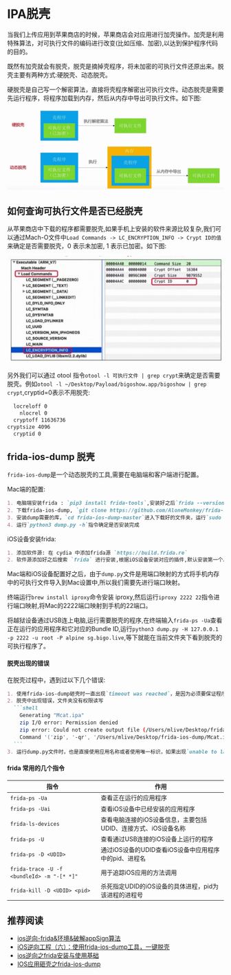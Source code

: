 # IPA脱壳
当我们上传应用到苹果商店的时候，苹果商店会对应用进行加壳操作。加壳是利用特殊算法，对可执行文件的编码进行改变(比如压缩、加密),以达到保护程序代码的目的。

既然有加壳就会有脱壳，脱壳是摘掉壳程序，将未加密的可执行文件还原出来。脱壳主要有两种方式:硬脱壳、动态脱壳。

硬脱壳是自己写一个解密算法，直接将壳程序解密出可执行文件。动态脱壳是需要先运行程序，将程序加载到内存，然后从内存中导出可执行文件。如下图:

![](../imgs/ios_img_100.png ":size=400")

## 如何查询可执行文件是否已经脱壳
从苹果商店中下载的程序都需要脱壳,如果手机上安装的软件来源比较复杂,我们可以通过Mach-O文件中`Load Commands -> LC_ENCRYPTION_INFO -> Crypt ID的值`来确定是否需要脱壳，0 表示未加密, 1 表示已加密。如下图:

![](../imgs/ios_img_101.png ":size=400")

另外我们可以通过 otool 指令`otool -l 可执行文件 | grep crypt`来确定是否需要脱壳。例如`otool -l ~/Desktop/Payload/bigoshow.app/bigoshow | grep crypt`,cryptid=0表示不用脱壳:
```shell
  locreloff 0
    nlocrel 0
  cryptoff 11636736
cryptsize 4096
  cryptid 0
```

## frida-ios-dump 脱壳
`frida-ios-dump`是一个动态脱壳的工具,需要在电脑端和客户端进行配置。

Mac端的配置:
```markdown
1. 电脑端安装frida : `pip3 install frida-tools`,安装好之后`frida --version`查看下frida版本
2. 下载frida-ios-dump, `git clone https://github.com/AloneMonkey/frida-ios-dump.git`
3. 安装dump需要的库，`cd frida-ios-dump-master`进入下载好的文件夹，运行`sudo python3 -m pip install -r requirements.txt --upgrade`命令安装所需要的Python库
4. 运行`python3 dump.py -h`指令确定是否安装完成
```

iOS设备安装frida:
```markdown
1. 添加软件源: 在 cydia 中添加frida源 `https://build.frida.re`
2. 软件源添加好之后搜索 `frida` 进行安装,根据iOS设备安装对应的插件,默认安装第一个。**安装后查看frida 版本，需与Mac端frida版本一致**
```

Mac端和iOS设备配置好之后，由于`dump.py`文件是用端口映射的方式将手机内存中的可执行文件导入到Mac设置中,所以我们需要先进行端口映射。

终端运行`brew install iproxy`命令安装 iproxy,然后运行`iproxy 2222 22`指令进行端口映射,将Mac的2222端口映射到手机的22端口。

将越狱设备通过USB连上电脑,运行需要脱壳的程序,在终端输入`frida-ps -Ua`查看正在运行的应用程序和它对应的Bundle ID,运行`python3 dump.py -H 127.0.0.1 -p 2222 -u root -P alpine sg.bigo.live`,等下就能在当前文件夹下看到脱壳的可执行程序了。

#### 脱壳出现的错误
在脱壳过程中，遇到过以下几个错误:
````markdown
1. 使用frida-ios-dump砸壳时一直出现`timeout was reached`，是因为必须要保证程序在运行中才可以脱壳
2. 脱壳中出现错误，文件夹没有权限读写
  ```shell
    Generating "Mcat.ipa"
    zip I/O error: Permission denied
    zip error: Could not create output file (/Users/mlive/Desktop/frida-ios-dump/Mcat.ipa)
    Command '('zip', '-qr', '/Users/mlive/Desktop/frida-ios-dump/Mcat.ipa', './Payload')' returned non-zero exit status 15.
  ```
3. 运行dump.py文件时，也是直接使用应用名称或者使用唯一标识，如果出现`unable to launch iOS app: The operation couldn’t be completed. Application "" is unknown to FrontBoard.`错误意思是根据名字找不到应用需要 使用唯一标识进行获取。
````

#### frida 常用的几个指令
指令 | 作用
------- | -------
`frida-ps -Ua` | 查看正在运行的应用程序
`frida-ps -Uai` | 查看iOS设备中已经安装的应用程序
`frida-ls-devices` | 查看电脑连接的iOS设备信息，主要包括UDID、连接方式、iOS设备名称
`frida-ps -U ` | 查看通过USB连接的iOS设备上运行的程序
`frida-ps -D <UDID>` | 通过iOS设备的UDID查看iOS设备中应用程序中的pid、进程名
`frida-trace -U -f <bundleId> -m "-[* *]"` | 用于追踪iOS应用的方法调用
`frida-kill -D <UDID> <pid>` | 杀死指定UDID的iOS设备的具体进程，pid为该进程的进程号


## 推荐阅读
* [ios逆向-frida&环境&破解appSign算法](https://cloud.tencent.com/developer/article/1755721)
* [iOS逆向工程（六）：使用frida-ios-dump工具，一键脱壳](https://www.jianshu.com/p/8d6234a7d740)
* [ios逆向之frida安装与使用基础](https://www.jianshu.com/p/71587d8b39f4)
* [IOS应用砸壳之frida-ios-dump](https://www.cnblogs.com/paperpen/p/14845675.html)